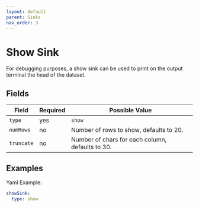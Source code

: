 ```yaml
---
layout: default
parent: Sinks
nav_order: 3
---
```


# Show Sink

For debugging purposes, a show sink can be used to print on the output terminal the head of the dataset.

## Fields

| Field | Required | Possible Value |
| ----- | -------- | -------------- |
| `type` | yes | `show` |
| `numRows` | no | Number of rows to show, defaults to 20.  |
| `truncate` | no | Number of chars for each column, defaults to 30.  |

## Examples

Yaml Example:
```yaml
showSink:
  type: show
```
